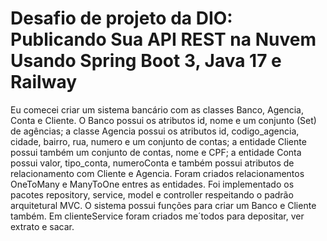 # Desafio de projeto da DIO: Publicando Sua API REST na Nuvem Usando Spring Boot 3, Java 17 e Railway

Eu comecei criar um sistema bancário com as classes Banco, Agencia, Conta e Cliente. O Banco possui os atributos id, nome e um conjunto (Set<T>) de agências; a classe Agencia possui os atributos id, codigo_agencia, cidade, bairro, rua, numero e um conjunto de contas; a entidade Cliente possui também um conjunto de contas, nome e CPF; a entidade Conta possui valor, tipo_conta, numeroConta e também possui atributos de relacionamento com Cliente e Agencia. Foram criados relacionamentos OneToMany e ManyToOne entres as entidades. Foi implementado os pacotes repository, service, model e controller respeitando o padrão arquitetural MVC. O sistema possui funções para criar um Banco e Cliente também. Em clienteService foram criados me´todos para depositar, ver extrato e sacar.
